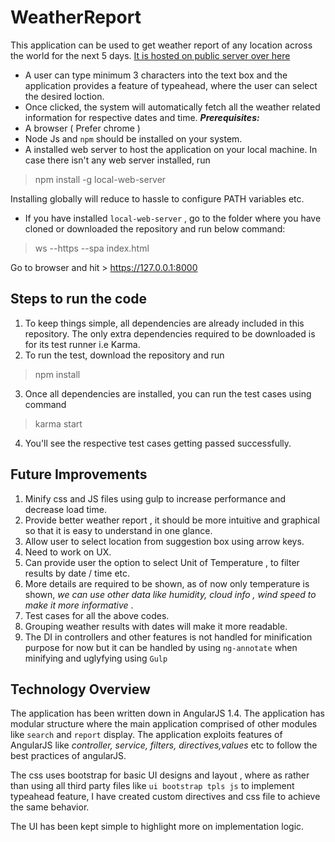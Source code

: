 

# WeatherReport
This application can be used to get weather report of any location across the world for the next 5 days.
[It is hosted on public server over here](https://shashankvivek.github.io/)

 - A user can type minimum 3 characters into the text box and the application provides a feature of typeahead, where the user can select the desired loction.
 - Once clicked, the system will automatically fetch all the weather related information for respective dates and time. 
***Prerequisites:*** 
 - A browser ( Prefer chrome )
 - Node Js  and `npm` should be installed on your system.
 - A installed web server to host the application on your local machine. In case there isn't any web server installed, run
  > npm install -g local-web-server

Installing globally will reduce to hassle to configure PATH variables etc.

- If you have installed `local-web-server` , go to the folder where you have cloned or downloaded the repository and run below command:
> ws --https --spa index.html

Go to browser and hit > https://127.0.0.1:8000

  
## Steps to run the code

 1. To keep things simple, all dependencies are already included in this repository. The only extra dependencies required to be downloaded is for its test runner i.e Karma.
 2. To run the test, download the repository and run 
 > npm install
3. Once all dependencies are installed, you can run the test cases using command 
> karma start
4. You'll see the respective test cases getting passed successfully.
 
## Future Improvements
 1. Minify css and JS files using gulp to increase performance and decrease load time.
 2. Provide better weather report , it should be more intuitive and graphical so that it is easy to understand in one glance.
 3. Allow user to select location from suggestion box using arrow keys.
 4. Need to work on  UX.
 5. Can provide user the option to select Unit of Temperature , to filter results by date / time etc.
 6. More details are required to be shown, as of now only temperature is shown, *we can use other data like humidity, cloud info , wind speed to make it more informative* .
 7. Test cases for all the above codes.
 8. Grouping weather results with dates will make it more readable.
 9. The DI in controllers and other features is not handled for minification purpose for now but it can be handled by using `ng-annotate` when minifying and uglyfying using `Gulp`
 
## Technology Overview
The application has been written down in AngularJS 1.4. The application has modular structure where the main application comprised of other modules like `search` and `report` display. The application exploits features of AngularJS like *controller, service, filters, directives,values* etc to follow the best practices of angularJS.

The css uses bootstrap for basic UI designs and layout , where as rather than using all third party files like `ui bootstrap tpls js` to implement typeahead feature, I have created custom directives and css file to achieve the same behavior. 

The UI has been kept simple to highlight more on implementation logic.
